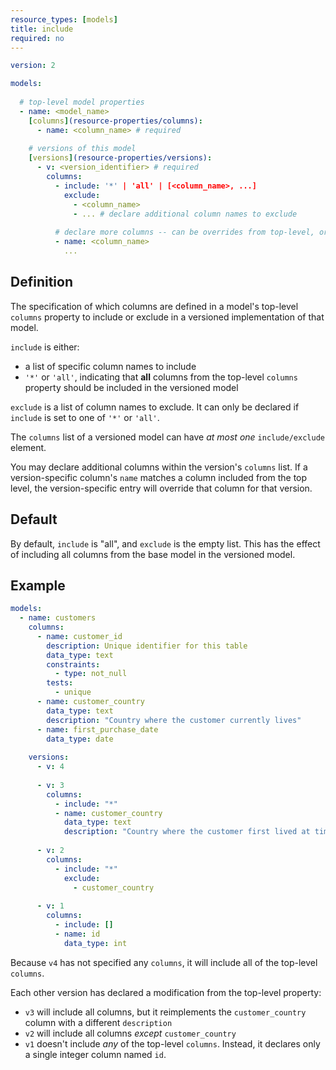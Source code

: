 ```yaml
---
resource_types: [models]
title: include
required: no
---
```



<File name='models/<schema>.yml'>

```yml
version: 2

models:
  
  # top-level model properties
  - name: <model_name>
    [columns](resource-properties/columns):
      - name: <column_name> # required
    
    # versions of this model
    [versions](resource-properties/versions):
      - v: <version_identifier> # required
        columns:
          - include: '*' | 'all' | [<column_name>, ...]
            exclude:
              - <column_name>
              - ... # declare additional column names to exclude
          
          # declare more columns -- can be overrides from top-level, or in addition
          - name: <column_name>
            ...

```

</File>

## Definition
The specification of which columns are defined in a model's top-level `columns` property to include or exclude in a versioned implementation of that model.

`include` is either:
- a list of specific column names to include
- `'*'` or `'all'`, indicating that **all** columns from the top-level `columns` property should be included in the versioned model

`exclude` is a list of column names to exclude. It can only be declared if `include` is set to one of `'*'` or `'all'`. 

The `columns` list of a versioned model can have _at most one_ `include/exclude` element.

You may declare additional columns within the version's `columns` list. If a version-specific column's `name` matches a column included from the top level, the version-specific entry will override that column for that version.

## Default

By default, `include` is "all", and `exclude` is the empty list. This has the effect of including all columns from the base model in the versioned model.

## Example

<File name='models/customers.yml'>

```yml
models:
  - name: customers
    columns:
      - name: customer_id
        description: Unique identifier for this table
        data_type: text
        constraints:
          - type: not_null
        tests:
          - unique
      - name: customer_country
        data_type: text
        description: "Country where the customer currently lives"
      - name: first_purchase_date
        data_type: date
    
    versions:
      - v: 4
      
      - v: 3
        columns:
          - include: "*"
          - name: customer_country
            data_type: text
            description: "Country where the customer first lived at time of first purchase"
      
      - v: 2
        columns:
          - include: "*"
            exclude:
              - customer_country
      
      - v: 1
        columns:
          - include: []
          - name: id
            data_type: int
```

</File>

Because `v4` has not specified any `columns`, it will include all of the top-level `columns`.

Each other version has declared a modification from the top-level property:
- `v3` will include all columns, but it reimplements the `customer_country` column with a different `description`
- `v2` will include all columns *except* `customer_country`
- `v1` doesn't include *any* of the top-level `columns`. Instead, it declares only a single integer column named `id`.
